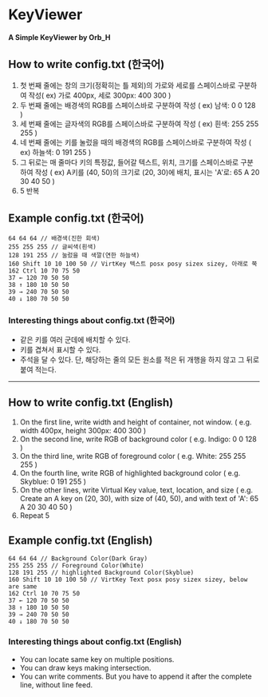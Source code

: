 # KeyViewer
#### A Simple KeyViewer by Orb_H

## How to write config.txt (한국어)
1. 첫 번째 줄에는 창의 크기(정확히는 틀 제외)의 가로와 세로를 스페이스바로 구분하여 작성( ex) 가로 400px, 세로 300px: 400 300 )
2. 두 번째 줄에는 배경색의 RGB를 스페이스바로 구분하여 작성 ( ex) 남색: 0 0 128 )
3. 세 번째 줄에는 글자색의 RGB를 스페이스바로 구분하여 작성 ( ex) 흰색: 255 255 255 )
4. 네 번째 줄에는 키를 눌렀을 때의 배경색의 RGB를 스페이스바로 구분하여 작성 ( ex) 하늘색: 0 191 255 )
5. 그 뒤로는 매 줄마다 키의 특정값, 들어갈 텍스트, 위치, 크기를 스페이스바로 구분하여 작성 ( ex) A키를 (40, 50)의 크기로 (20, 30)에 배치, 표시는 'A'로: 65 A 20 30 40 50 )
6. 5 반복

## Example config.txt (한국어)
```300 130 // 창 크기
64 64 64 // 배경색(진한 회색)
255 255 255 // 글씨색(흰색)
128 191 255 // 눌렀을 때 색깔(연한 하늘색)
160 Shift 10 10 100 50 // VirtKey 텍스트 posx posy sizex sizey, 아래로 쭉
162 Ctrl 10 70 75 50
37 ← 120 70 50 50
38 ↑ 180 10 50 50
39 → 240 70 50 50
40 ↓ 180 70 50 50
```

### Interesting things about config.txt (한국어)
- 같은 키를 여러 군데에 배치할 수 있다.
- 키를 겹쳐서 표시할 수 있다.
- 주석을 달 수 있다. 단, 해당하는 줄의 모든 원소를 적은 뒤 개행을 하지 않고 그 뒤로 붙여 적는다.

<hr/>

## How to write config.txt (English)
1. On the first line, write width and height of container, not window. ( e.g. width 400px, height 300px: 400 300 )
2. On the second line, write RGB of background color ( e.g. Indigo: 0 0 128 )
3. On the third line, write RGB of foreground color ( e.g. White: 255 255 255 )
4. On the fourth line, write RGB of highlighted background color ( e.g. Skyblue: 0 191 255 )
5. On the other lines, write Virtual Key value, text, location, and size ( e.g. Create an A key on (20, 30), with size of (40, 50), and with text of 'A': 65 A 20 30 40 50 )
6. Repeat 5

## Example config.txt (English)
```300 130 // Container size
64 64 64 // Background Color(Dark Gray)
255 255 255 // Foreground Color(White)
128 191 255 // highlighted Background Color(Skyblue)
160 Shift 10 10 100 50 // VirtKey Text posx posy sizex sizey, below are same
162 Ctrl 10 70 75 50
37 ← 120 70 50 50
38 ↑ 180 10 50 50
39 → 240 70 50 50
40 ↓ 180 70 50 50
```

### Interesting things about config.txt (English)
- You can locate same key on multiple positions.
- You can draw keys making intersection.
- You can write comments. But you have to append it after the complete line, without line feed.
